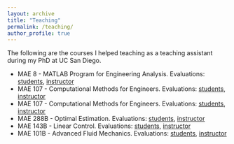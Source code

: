 ```yaml
---
layout: archive
title: "Teaching"
permalink: /teaching/
author_profile: true
---
```


The following are the courses I helped teaching as a teaching assistant during my PhD at UC San Diego.

* MAE 8 - MATLAB Program for Engineering Analysis. Evaluations: [students](), [instructor]()
* MAE 107 - Computational Methods for Engineers. Evaluations: [students](), [instructor]()
* MAE 107 - Computational Methods for Engineers. Evaluations: [students](), [instructor]()
* MAE 288B - Optimal Estimation. Evaluations: [students](), [instructor]()
* MAE 143B - Linear Control. Evaluations: [students](), [instructor]()
* MAE 101B - Advanced Fluid Mechanics. Evaluations: [students](), [instructor]()



